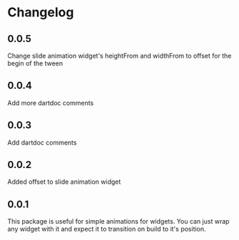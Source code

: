 # Changelog

## 0.0.5

Change slide animation widget's heightFrom and widthFrom to offset for the begin of the tween

## 0.0.4

Add more dartdoc comments

## 0.0.3

Add dartdoc comments

## 0.0.2

Added offset to slide animation widget

## 0.0.1

This package is useful for simple animations for widgets. You can just wrap any widget with it and expect it to transition on build to it's position.

